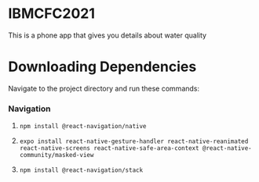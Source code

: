 # IBMCFC2021
This is a phone app that gives you details about water quality

# Downloading Dependencies
Navigate to the project directory and run these commands:
### Navigation
1. `npm install @react-navigation/native`

2. `expo install react-native-gesture-handler react-native-reanimated react-native-screens react-native-safe-area-context @react-native-community/masked-view`

3. `npm install @react-navigation/stack`

